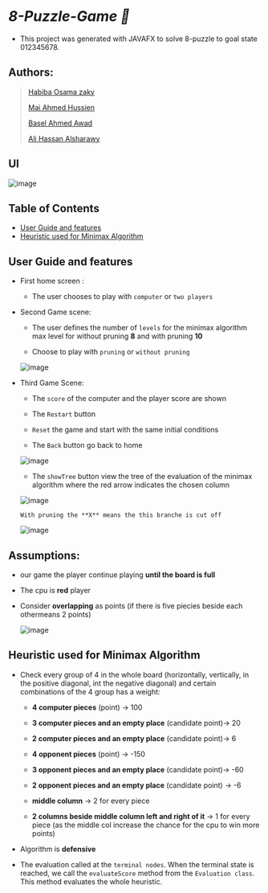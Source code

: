 # ***8-Puzzle-Game :space_invader:***

- This project was generated with JAVAFX to solve 8-puzzle to goal state 012345678.


## Authors:
> [Habiba Osama zaky](https://github.com/habibaosama)
>
> [Mai Ahmed Hussien](https://github.com/MaiAhmedHussein)
>
> [Basel Ahmed Awad](https://github.com/Basel-byte)
>
> [Ali Hassan Alsharawy](https://github.com/AliELSharawy)  

## UI
![image](https://github.com/habibaosama/Connect_4_AI/blob/main/images/first%20page.png)

## Table of Contents

- [User Guide and features](#User-Guide-and-features)
- [Heuristic used for Minimax Algorithm](#Heuristic-used-for-Minimax-Algorithm)
   
    

## User Guide and features 

- First home screen :

   - The user chooses to play with `computer` or `two players`


- Second Game scene:

   - The user defines the number of `levels` for the minimax algorithm max level for without pruning **8** and  with pruning **10**

   - Choose to play with `pruning` or `without pruning`
   
    ![image](https://github.com/habibaosama/Connect_4_AI/blob/main/images/2nd%20page%20of%20single%20player.png)

- Third Game Scene: 
   - The `score` of the computer and the player score are shown

   - The `Restart` button 

   - `Reset` the game and start with the same initial conditions

   - The `Back` button go back to home

    ![image](https://github.com/habibaosama/Connect_4_AI/blob/main/images/playing%20page.png)


   - The `showTree` button view the tree of the evaluation of the minimax algorithm  where the red arrow indicates the chosen column


    ![image](https://github.com/habibaosama/Connect_4_AI/blob/main/images/without%20pruning%20tree.png)


      With pruning the **X** means the this branche is cut off
    ![image](https://github.com/habibaosama/Connect_4_AI/blob/main/images/with%20pruning%20tree.png)
     



## Assumptions:
 - our game the player continue playing **until the board is full** 

 - The cpu is **red** player

 - Consider **overlapping** as points (if there is five piecies beside each othermeans 2 points)


    ![image](https://github.com/habibaosama/Connect_4_AI/blob/main/images/overlapping%20points.png)


## Heuristic used for Minimax Algorithm
   
- Check every group of 4 in the whole board (horizontally, vertically, in the positive diagonal, int the negative diagonal) and certain combinations of the 4 group has a weight:
   - **4 computer pieces** (point) -> 100

   - **3 computer pieces and an empty place** (candidate point)-> 20

   - **2 computer pieces and an empty place** (candidate point)-> 6

   - **4 opponent pieces** (point) -> -150

   - **3 opponent pieces and an empty place** (candidate point)-> -60

   - **2 opponent pieces and an empty place** (candidate point) -> -6

   - **middle column** -> 2 for every piece
   
   - **2 columns beside middle column left and right of it** -> 1 for every piece
   (as the middle col increase the chance for the cpu to win more points)



- Algorithm is **defensive**


- The evaluation called at the `terminal nodes`.
When the terminal state is reached, we call the `evaluateScore` method from the `Evaluation class`. This method evaluates the whole heuristic.
 
